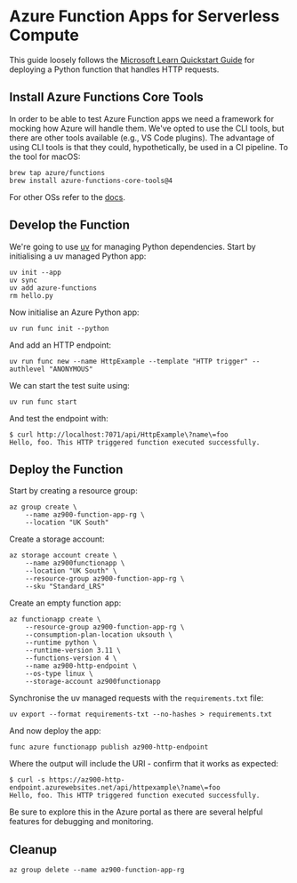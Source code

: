 # Azure Function Apps for Serverless Compute

This guide loosely follows the [Microsoft Learn Quickstart Guide](https://learn.microsoft.com/en-us/azure/azure-functions/create-first-function-cli-python?tabs=macos%2Cbash%2Cazure-cli%2Cbrowser) for deploying a Python function that handles HTTP requests.

## Install Azure Functions Core Tools

In order to be able to test Azure Function apps we need a framework for mocking how Azure will handle them. We've opted to use the CLI tools, but there are other tools available (e.g., VS Code plugins). The advantage of using CLI tools is that they could, hypothetically, be used in a CI pipeline. To the tool for macOS:

```text
brew tap azure/functions
brew install azure-functions-core-tools@4
```

For other OSs refer to the [docs](https://learn.microsoft.com/en-us/azure/azure-functions/create-first-function-cli-python?tabs=linux%2Cbash%2Cazure-cli%2Cbrowser#install-the-azure-functions-core-tools).

## Develop the Function

We're going to use [uv](https://docs.astral.sh/uv/) for managing Python dependencies. Start by initialising a uv managed Python app:

```text
uv init --app
uv sync
uv add azure-functions
rm hello.py
```

Now initialise an Azure Python app:

```text
uv run func init --python
```
And add an HTTP endpoint:

```text
uv run func new --name HttpExample --template "HTTP trigger" --authlevel "ANONYMOUS"
```

We can start the test suite using:

```text
uv run func start
```

And test the endpoint with:

```text
$ curl http://localhost:7071/api/HttpExample\?name\=foo
Hello, foo. This HTTP triggered function executed successfully.
```

## Deploy the Function

Start by creating a resource group:

```text
az group create \
    --name az900-function-app-rg \
    --location "UK South"
```

Create a storage account:

```text
az storage account create \
    --name az900functionapp \
    --location "UK South" \
    --resource-group az900-function-app-rg \
    --sku "Standard_LRS"
```

Create an empty function app:

```text
az functionapp create \
    --resource-group az900-function-app-rg \
    --consumption-plan-location uksouth \
    --runtime python \
    --runtime-version 3.11 \
    --functions-version 4 \
    --name az900-http-endpoint \
    --os-type linux \
    --storage-account az900functionapp
```

Synchronise the uv managed requests with the `requirements.txt` file:

```text
uv export --format requirements-txt --no-hashes > requirements.txt
```

And now deploy the app:

```text
func azure functionapp publish az900-http-endpoint
```

Where the output will include the URI - confirm that it works as expected:

```text
$ curl -s https://az900-http-endpoint.azurewebsites.net/api/httpexample\?name\=foo
Hello, foo. This HTTP triggered function executed successfully.
```

Be sure to explore this in the Azure portal as there are several helpful features for debugging and monitoring.

## Cleanup

```text
az group delete --name az900-function-app-rg
```
